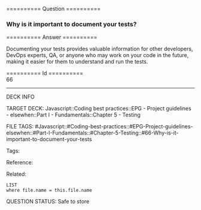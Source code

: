 ========== Question ==========  

### Why is it important to document your tests?  

========== Answer ==========  

Documenting your tests provides valuable information for other developers, DevOps experts, QA, or anyone who may work on your code in the future, making it easier for them to understand and run the tests.

========== Id ==========  
66

---

DECK INFO

TARGET DECK: Javascript::Coding best practices::EPG - Project guidelines - elsewhen::Part I - Fundamentals::Chapter 5 - Testing

FILE TAGS: #Javascript::#Coding-best-practices::#EPG-Project-guidelines-elsewhen::#Part-I-Fundamentals::#Chapter-5-Testing::#66-Why-is-it-important-to-document-your-tests

Tags:

Reference:

Related:

```dataview
LIST
where file.name = this.file.name
````
QUESTION STATUS: Safe to store

